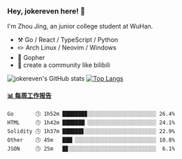### Hey, jokereven here! 👋

I'm Zhou Jing, an junior college student at WuHan.

-   :hammer_and_pick: Go / React / TypeScript / Python
-   :pencil2: Arch Linux / Neovim / Windows
-   :seedling: Gopher
-   :thought_balloon: create a community like bilibili

![jokereven's GitHub stats](https://github-readme-stats.vercel.app/api?username=jokereven&show_icons=true)
[![Top Langs](https://github-readme-stats.vercel.app/api/top-langs/?username=jokereven&layout=compact)](https://github.com/anuraghazra/github-readme-stats)

<!-- waka-box start -->
#### <a href="https://gist.github.com/9f8118785e2d128d746db5f61b0e0a2a" target="_blank">📊 每周工作报告</a>
```text
Go       🕓 1h52m ███████▉░░░░░░░░░░░░░░░░░░░░░░ 26.4%
HTML     🕓 1h42m ███████▏░░░░░░░░░░░░░░░░░░░░░░ 24.1%
Solidity 🕓 1h37m ██████▊░░░░░░░░░░░░░░░░░░░░░░░ 22.9%
Other    🕓 45m   ███▏░░░░░░░░░░░░░░░░░░░░░░░░░░ 10.8%
JSON     🕓 25m   █▊░░░░░░░░░░░░░░░░░░░░░░░░░░░░  6.1%
```
<!-- Powered by https://github.com/journey-ad/waka-box-go . -->
<!-- waka-box end -->
